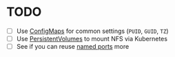 # TODO
- [ ] Use [ConfigMaps](https://kubernetes.io/docs/user-guide/configmap/) for common settings (`PUID`, `GUID`, `TZ`)
- [ ] Use [PersistentVolumes](https://kubernetes.io/docs/user-guide/persistent-volumes/) to mount NFS via Kubernetes
- [ ] See if you can reuse [named ports](pms/deployment.yaml#L51) more
